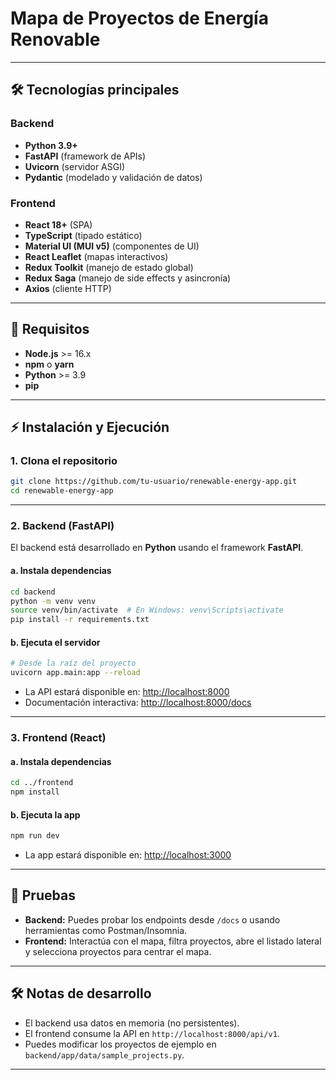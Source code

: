 # Mapa de Proyectos de Energía Renovable

---

## 🛠️ Tecnologías principales

### Backend
- **Python 3.9+**
- **FastAPI** (framework de APIs)
- **Uvicorn** (servidor ASGI)
- **Pydantic** (modelado y validación de datos)

### Frontend
- **React 18+** (SPA)
- **TypeScript** (tipado estático)
- **Material UI (MUI v5)** (componentes de UI)
- **React Leaflet** (mapas interactivos)
- **Redux Toolkit** (manejo de estado global)
- **Redux Saga** (manejo de side effects y asincronía)
- **Axios** (cliente HTTP)

---


## 🚀 Requisitos

- **Node.js** >= 16.x
- **npm** o **yarn**
- **Python** >= 3.9
- **pip**

---

## ⚡ Instalación y Ejecución

### 1. Clona el repositorio

```bash
git clone https://github.com/tu-usuario/renewable-energy-app.git
cd renewable-energy-app
```

---

### 2. Backend (FastAPI)

El backend está desarrollado en **Python** usando el framework **FastAPI**.

#### a. Instala dependencias

```bash
cd backend
python -m venv venv
source venv/bin/activate  # En Windows: venv\Scripts\activate
pip install -r requirements.txt
```

#### b. Ejecuta el servidor

```bash
# Desde la raíz del proyecto
uvicorn app.main:app --reload
```

- La API estará disponible en: [http://localhost:8000](http://localhost:8000)
- Documentación interactiva: [http://localhost:8000/docs](http://localhost:8000/docs)

---

### 3. Frontend (React)

#### a. Instala dependencias

```bash
cd ../frontend
npm install
```

#### b. Ejecuta la app

```bash
npm run dev
```

- La app estará disponible en: [http://localhost:3000](http://localhost:3000)

---

## 🧪 Pruebas

- **Backend:** Puedes probar los endpoints desde `/docs` o usando herramientas como Postman/Insomnia.
- **Frontend:** Interactúa con el mapa, filtra proyectos, abre el listado lateral y selecciona proyectos para centrar el mapa.

---

## 🛠️ Notas de desarrollo

- El backend usa datos en memoria (no persistentes).
- El frontend consume la API en `http://localhost:8000/api/v1`.
- Puedes modificar los proyectos de ejemplo en `backend/app/data/sample_projects.py`.
---
